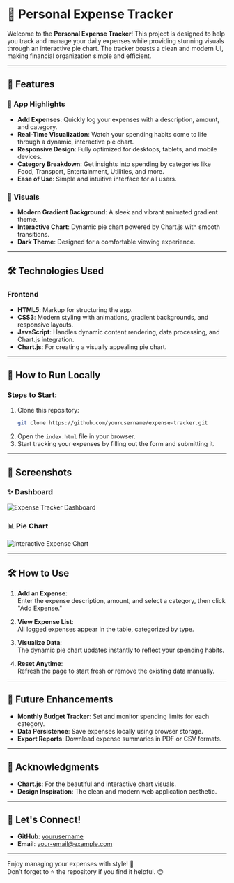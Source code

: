 # 🌟 Personal Expense Tracker

Welcome to the **Personal Expense Tracker**! This project is designed to help you track and manage your daily expenses while providing stunning visuals through an interactive pie chart. The tracker boasts a clean and modern UI, making financial organization simple and efficient.

---

## 🚀 Features

### 💼 App Highlights
- **Add Expenses**: Quickly log your expenses with a description, amount, and category.
- **Real-Time Visualization**: Watch your spending habits come to life through a dynamic, interactive pie chart.
- **Responsive Design**: Fully optimized for desktops, tablets, and mobile devices.
- **Category Breakdown**: Get insights into spending by categories like Food, Transport, Entertainment, Utilities, and more.
- **Ease of Use**: Simple and intuitive interface for all users.

### 🌈 Visuals
- **Modern Gradient Background**: A sleek and vibrant animated gradient theme.
- **Interactive Chart**: Dynamic pie chart powered by Chart.js with smooth transitions.
- **Dark Theme**: Designed for a comfortable viewing experience.

---

## 🛠️ Technologies Used

### Frontend
- **HTML5**: Markup for structuring the app.
- **CSS3**: Modern styling with animations, gradient backgrounds, and responsive layouts.
- **JavaScript**: Handles dynamic content rendering, data processing, and Chart.js integration.
- **Chart.js**: For creating a visually appealing pie chart.

---

## 🤔 How to Run Locally

### Steps to Start:
1. Clone this repository:
   ```bash
   git clone https://github.com/yourusername/expense-tracker.git
   ```
2. Open the `index.html` file in your browser.
3. Start tracking your expenses by filling out the form and submitting it.

---

## 🎨 Screenshots

### ✨ Dashboard
![Expense Tracker Dashboard](https://your-image-link.com/dashboard.png)

### 📊 Pie Chart
![Interactive Expense Chart](https://your-image-link.com/piechart.png)

---

## 🛠️ How to Use

1. **Add an Expense**:  
   Enter the expense description, amount, and select a category, then click "Add Expense."
   
2. **View Expense List**:  
   All logged expenses appear in the table, categorized by type.
   
3. **Visualize Data**:  
   The dynamic pie chart updates instantly to reflect your spending habits.

4. **Reset Anytime**:  
   Refresh the page to start fresh or remove the existing data manually.

---

## 🎯 Future Enhancements
- **Monthly Budget Tracker**: Set and monitor spending limits for each category.
- **Data Persistence**: Save expenses locally using browser storage.
- **Export Reports**: Download expense summaries in PDF or CSV formats.

---

## 🌟 Acknowledgments
- **Chart.js**: For the beautiful and interactive chart visuals.
- **Design Inspiration**: The clean and modern web application aesthetic.

---

## 🙌 Let's Connect!
- **GitHub**: [yourusername](ykoding)
- **Email**: [your-email@example.com](workm9938@gmail.com)

---

Enjoy managing your expenses with style! 🚀  
Don’t forget to ⭐ the repository if you find it helpful. 😊  
